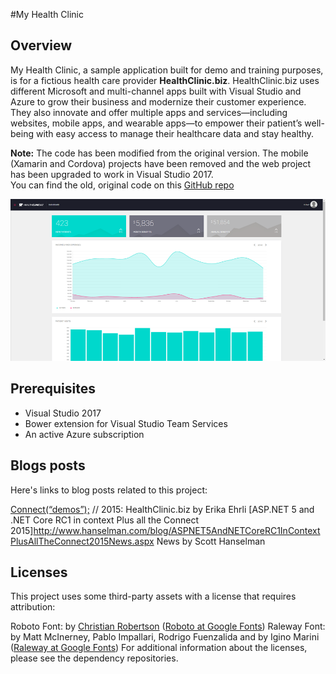 #My Health Clinic

## Overview
My Health Clinic, a sample application built for demo and training purposes, is for a fictious health care provider **HealthClinic.biz**. 
HealthClinic.biz uses different Microsoft and multi-channel apps built with Visual Studio and Azure to grow their business and modernize their customer experience. 
They also innovate and offer multiple apps and services—including websites, mobile apps, and wearable apps—to empower their patient’s well-being with easy access to manage their healthcare data and stay healthy.

**Note:** The code has been modified from the original version. The mobile (Xamarin and Cordova) projects have been removed and the web project has been upgraded to work in Visual Studio 2017.      
You can find the old, original code on this [GitHub repo](https://github.com/Microsoft/HealthClinic.biz)

![](mhc-dashboard.png)

## Prerequisites
* Visual Studio 2017 
* Bower extension for Visual Studio Team Services 
* An active Azure subscription 

## Blogs posts

Here's links to blog posts related to this project:

[Connect(“demos”);](http://blogs.msdn.com/b/visualstudio/archive/2015/12/08/connect-demos-2015-healthclinic-biz.aspx) // 2015: HealthClinic.biz by Erika Ehrli
[ASP.NET 5 and .NET Core RC1 in context Plus all the Connect 2015]http://www.hanselman.com/blog/ASPNET5AndNETCoreRC1InContextPlusAllTheConnect2015News.aspx News by Scott Hanselman

## Licenses

This project uses some third-party assets with a license that requires attribution:

Roboto Font: by [Christian Robertson](https://plus.google.com/110879635926653430880/about) ([Roboto at Google Fonts](https://fonts.google.com/specimen/Roboto))
Raleway Font: by Matt McInerney, Pablo Impallari, Rodrigo Fuenzalida and by Igino Marini ([Raleway at Google Fonts](https://www.google.com/fonts/specimen/Raleway))
For additional information about the licenses, please see the dependency repositories.

